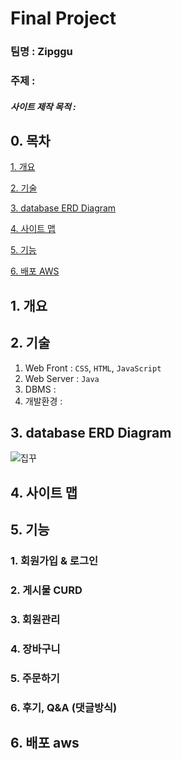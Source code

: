 # Final Project

### 팀명 : <b>Zipggu</b>

### 주제 : 

##### 사이트 제작 목적 : 

## 0. 목차

[1. 개요](#1-개요)

[2. 기술](#2-기술)

[3. database ERD Diagram](#3-database-erd-diagram)

[4. 사이트 맵](#4-사이트-맵)

[5. 기능](#5-기능)

[6. 배포 AWS](#6-배포-AWS)


## 1. 개요



## 2. 기술
1. Web Front : `CSS`, `HTML`, `JavaScript`
2. Web Server :  `Java`
3. DBMS : 
4. 개발환경 : 



## 3. database ERD Diagram
![집꾸](https://user-images.githubusercontent.com/88871773/148185823-4f5247b6-7ece-4b74-8e8a-f3eef7483214.png)


## 4. 사이트 맵



## 5. 기능
### 1. 회원가입 & 로그인

### 2. 게시물 CURD

### 3. 회원관리

### 4. 장바구니

### 5. 주문하기

### 6. 후기, Q&A (댓글방식)



## 6. 배포 aws

